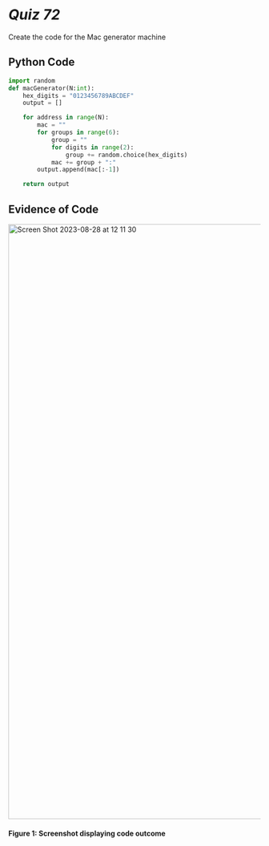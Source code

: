 # *Quiz 72* #
Create the code for the Mac generator machine

## Python Code
```.py
import random
def macGenerator(N:int):
    hex_digits = "0123456789ABCDEF"
    output = []

    for address in range(N):
        mac = ""
        for groups in range(6):
            group = ""
            for digits in range(2):
                group += random.choice(hex_digits)
            mac += group + ":"
        output.append(mac[:-1])

    return output
```

## Evidence of Code
<img width="1187" alt="Screen Shot 2023-08-28 at 12 11 30" src="https://github.com/maytemirabel/year-2/assets/105724334/a84d6259-712e-4165-ab70-7088da0d53c3">

#### Figure 1: Screenshot displaying code outcome
